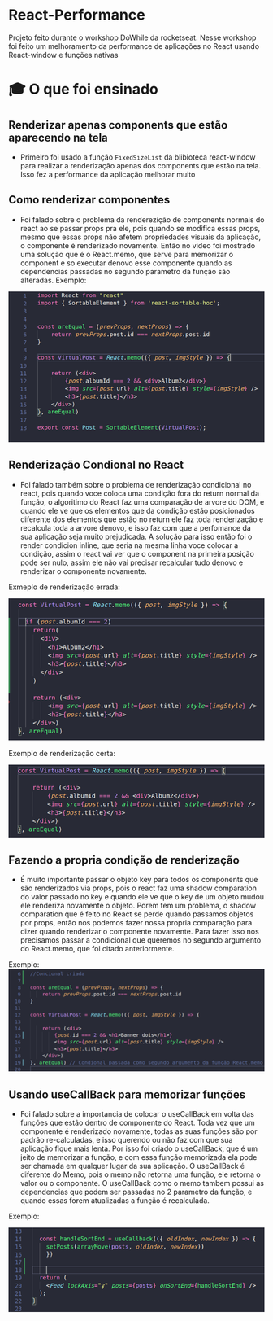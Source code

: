 # React-Performance
Projeto feito durante o workshop DoWhile da rocketseat. Nesse workshop foi feito um melhoramento da performance de aplicações no React usando React-window e funções nativas

# :mortar_board: O que foi ensinado
  
  ## Renderizar apenas components que estão aparecendo na tela
  
  - Primeiro foi usado a função `FixedSizeList` da blibioteca react-window para realizar a renderização apenas dos components que estão na tela. 
  Isso fez a performance da aplicação melhorar muito
  
  ## Como renderizar componentes
  
  - Foi falado sobre o problema da renderezição de components normais do react ao se passar props pra ele, pois quando se modifica essas props, mesmo que essas
  props não afetem propriedades visuais da aplicação, o componente é renderizado novamente. Então no video foi mostrado uma solução que é
  o React.memo, que serve para memorizar o component e so executar denovo esse componente quando as dependencias passadas no segundo parametro da função
  são alteradas. Exemplo:
  
   <img src="./github/exemplo1.png" />
  
  ## Renderização Condional no React
  
  - Foi falado também sobre o problema de renderização condicional no react, pois quando voce coloca uma condição fora do return normal da função, o algoritimo do React faz uma comparação de arvore do DOM, e quando ele ve que os elementos que da condição estão posicionados diferente dos elementos que estão no return ele faz toda renderização e recalcula toda a arvore denovo, e isso faz com
  que a perfomance da sua aplicação seja muito prejudicada. A solução para isso então foi o render condicion inline, que seria na mesma linha voce colocar
  a condição, assim o react vai ver que o component na primeira posição pode ser nulo, assim ele não vai precisar recalcular tudo denovo e renderizar o componente
  novamente.
  
  Exmeplo de renderização errada: 
  
   <img src="./github/renderErrado.png" />
  
  
  Exemplo de renderização certa:
  
   <img src="./github/renderCerta.png" />

## Fazendo a propria condição de renderização

 - É muito importante passar o objeto key para todos os components que são renderizados via props, pois o react faz uma shadow comparation do valor passado no key
 e quando ele ve que o key de um objeto mudou ele renderiza novamente o objeto. Porem tem um problema, o shadow comparation que é feito no React
 se perde quando passamos objetos por props, então nos podemos fazer nossa propria comparação para dizer quando renderizar o componente novamente. Para fazer isso
 nos precisamos passar a condicional que queremos no segundo argumento do React.memo, que foi citado anteriormente. 
 
 
 Exemplo: <img src="./github/Exemplorender.png" />
 
 ## Usando useCallBack para memorizar funções
 
 - Foi falado sobre a importancia de colocar o useCallBack em volta das funções que estão dentro de componente do React. Toda vez que um componente é renderizado
 novamente, todas as suas funções são por padrão re-calculadas, e isso querendo ou não faz com que sua aplicação fique mais lenta. Por isso foi criado o useCallBack, que é um jeito de memorizar a função, e com essa função memorizada ela pode ser chamada em qualquer lugar da sua aplicação. O useCallBack é diferente
 do Memo, pois o memo não retorna uma função, ele retorna o valor ou o componente. O useCallBack como o memo tambem possui as dependencias que podem ser passadas
 no 2 parametro da função, e quando essas forem atualizadas a função é recalculada.
 
 Exemplo: 
 
 <img src="./github/ExempleCallBack.png" />
 
